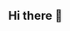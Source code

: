 ## Hi there 👋

<!--
**mohammad-almohammad2005/mohammad-almohammad2005** is a ✨ _special_ ✨ repository because its `README.md` (this file) appears on your GitHub profile.

My name mohammad but you can call me Momo .

- 🔭 I’m currently working on hoz to use linux 🐧
- 🌱 I’m currently learning cybersecurite
- 🤔 I’m looking for help with html/python
- 📫 How to reach me:
- ✉️:mohammad.almohammad@laplateforme.io
- 😄 Pronouns: nig/her
- ⚡ Fun fact: 
-->
